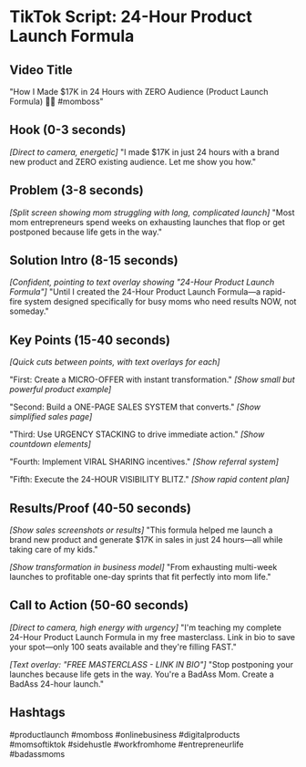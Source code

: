 # TikTok Script: 24-Hour Product Launch Formula

## Video Title
"How I Made $17K in 24 Hours with ZERO Audience (Product Launch Formula) 🚀💸 #momboss"

## Hook (0-3 seconds)
*[Direct to camera, energetic]*
"I made $17K in just 24 hours with a brand new product and ZERO existing audience. Let me show you how."

## Problem (3-8 seconds)
*[Split screen showing mom struggling with long, complicated launch]*
"Most mom entrepreneurs spend weeks on exhausting launches that flop or get postponed because life gets in the way."

## Solution Intro (8-15 seconds)
*[Confident, pointing to text overlay showing "24-Hour Product Launch Formula"]*
"Until I created the 24-Hour Product Launch Formula—a rapid-fire system designed specifically for busy moms who need results NOW, not someday."

## Key Points (15-40 seconds)
*[Quick cuts between points, with text overlays for each]*

"First: Create a MICRO-OFFER with instant transformation." *[Show small but powerful product example]*

"Second: Build a ONE-PAGE SALES SYSTEM that converts." *[Show simplified sales page]*

"Third: Use URGENCY STACKING to drive immediate action." *[Show countdown elements]*

"Fourth: Implement VIRAL SHARING incentives." *[Show referral system]*

"Fifth: Execute the 24-HOUR VISIBILITY BLITZ." *[Show rapid content plan]*

## Results/Proof (40-50 seconds)
*[Show sales screenshots or results]*
"This formula helped me launch a brand new product and generate $17K in sales in just 24 hours—all while taking care of my kids."

*[Show transformation in business model]*
"From exhausting multi-week launches to profitable one-day sprints that fit perfectly into mom life."

## Call to Action (50-60 seconds)
*[Direct to camera, high energy with urgency]*
"I'm teaching my complete 24-Hour Product Launch Formula in my free masterclass. Link in bio to save your spot—only 100 seats available and they're filling FAST."

*[Text overlay: "FREE MASTERCLASS - LINK IN BIO"]*
"Stop postponing your launches because life gets in the way. You're a BadAss Mom. Create a BadAss 24-hour launch."

## Hashtags
#productlaunch #momboss #onlinebusiness #digitalproducts #momsoftiktok #sidehustle #workfromhome #entrepreneurlife #badassmoms
